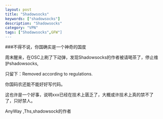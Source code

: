 ```yaml
---
layout: post
title: "Shadowsocks"
keywords: ["shadowsocks"]
description: "Shadowsocks"
category: "VPN"
tags: ["Shodawsocks",GFW"]
---
```


###不得不说，你国确实是一个神奇的国度

 周末醒来，在OSC上刷了下动弹，发现Shadowsocks的作者被请喝茶了，停止维护shadowsocks,
 
 只留下：Removed according to regulations.
 
 你国码农还能不能好好写代码。
 
 这也许是一个好事，说明xxx已经在技术上匮乏了，大概或许技术上真的禁不了了，只好禁人。
 
 AnyWay ,Ths,shadowsock的作者
